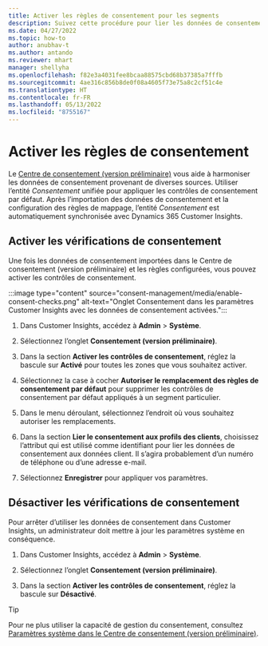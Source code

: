```yaml
---
title: Activer les règles de consentement pour les segments
description: Suivez cette procédure pour lier les données de consentement et activer les contrôles de consentement dans Dynamics 365 Customer Insights. Un administrateur peut également désactiver les contrôles de consentement.
ms.date: 04/27/2022
ms.topic: how-to
author: anubhav-t
ms.author: antando
ms.reviewer: mhart
manager: shellyha
ms.openlocfilehash: f82e3a4031fee8bcaa88575cbd68b37385a7fffb
ms.sourcegitcommit: 4ae316c856b8de0f08a4605f73e75a8c2cf51c4e
ms.translationtype: HT
ms.contentlocale: fr-FR
ms.lasthandoff: 05/13/2022
ms.locfileid: "8755167"
---
```

# <a name="activate-consent-rules"></a>Activer les règles de consentement

Le [Centre de consentement (version préliminaire)](consent-management/overview.md) vous aide à harmoniser les données de consentement provenant de diverses sources. Utiliser l’entité *Consentement* unifiée pour appliquer les contrôles de consentement par défaut. Après l’importation des données de consentement et la configuration des règles de mappage, l’entité *Consentement* est automatiquement synchronisée avec Dynamics 365 Customer Insights.

## <a name="enable-consent-checks"></a>Activer les vérifications de consentement

Une fois les données de consentement importées dans le Centre de consentement (version préliminaire) et les règles configurées, vous pouvez activer les contrôles de consentement. 

:::image type="content" source="consent-management/media/enable-consent-checks.png" alt-text="Onglet Consentement dans les paramètres Customer Insights avec les données de consentement activées.":::

1. Dans Customer Insights, accédez à **Admin** > **Système**.

1. Sélectionnez l’onglet **Consentement (version préliminaire)**.

1. Dans la section **Activer les contrôles de consentement**, réglez la bascule sur **Activé** pour toutes les zones que vous souhaitez activer.

1. Sélectionnez la case à cocher **Autoriser le remplacement des règles de consentement par défaut** pour supprimer les contrôles de consentement par défaut appliqués à un segment particulier. 

1. Dans le menu déroulant, sélectionnez l’endroit où vous souhaitez autoriser les remplacements.     

1. Dans la section **Lier le consentement aux profils des clients**, choisissez l’attribut qui est utilisé comme identifiant pour lier les données de consentement aux données client. Il s’agira probablement d’un numéro de téléphone ou d’une adresse e-mail. 

1. Sélectionnez **Enregistrer** pour appliquer vos paramètres.

## <a name="disable-consent-checks"></a>Désactiver les vérifications de consentement

Pour arrêter d’utiliser les données de consentement dans Customer Insights, un administrateur doit mettre à jour les paramètres système en conséquence.

1. Dans Customer Insights, accédez à **Admin** > **Système**.

1. Sélectionnez l’onglet **Consentement (version préliminaire)**.

1. Dans la section **Activer les contrôles de consentement**, réglez la bascule sur **Désactivé**.

> [!TIP]
> Pour ne plus utiliser la capacité de gestion du consentement, consultez [Paramètres système dans le Centre de consentement (version préliminaire)](consent-management/system-settings.md).
